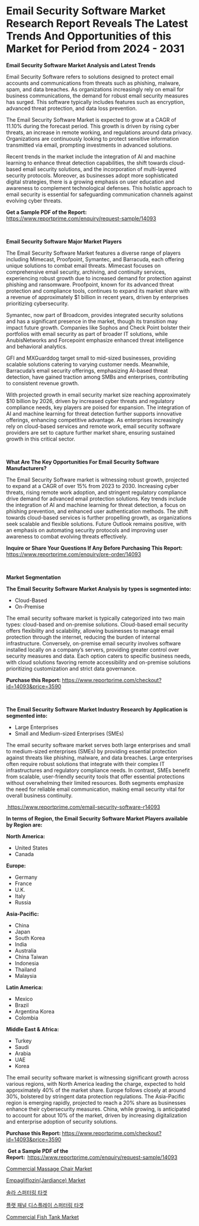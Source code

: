 <p><h1>Email Security Software Market Research Report Reveals The Latest Trends And Opportunities of this Market for Period from 2024 - 2031</h1></p><p><strong>Email Security Software Market Analysis and Latest Trends</strong></p>
<p><p>Email Security Software refers to solutions designed to protect email accounts and communications from threats such as phishing, malware, spam, and data breaches. As organizations increasingly rely on email for business communications, the demand for robust email security measures has surged. This software typically includes features such as encryption, advanced threat protection, and data loss prevention.</p><p>The Email Security Software Market is expected to grow at a CAGR of 11.10% during the forecast period. This growth is driven by rising cyber threats, an increase in remote working, and regulations around data privacy. Organizations are continuously looking to protect sensitive information transmitted via email, prompting investments in advanced solutions.</p><p>Recent trends in the market include the integration of AI and machine learning to enhance threat detection capabilities, the shift towards cloud-based email security solutions, and the incorporation of multi-layered security protocols. Moreover, as businesses adopt more sophisticated digital strategies, there is a growing emphasis on user education and awareness to complement technological defenses. This holistic approach to email security is essential for safeguarding communication channels against evolving cyber threats.</p></p>
<p><strong>Get a Sample PDF of the Report:&nbsp;</strong> <a href="https://www.reportprime.com/enquiry/request-sample/14093">https://www.reportprime.com/enquiry/request-sample/14093</a></p>
<p>&nbsp;</p>
<p><strong>Email Security Software Major Market Players</strong></p>
<p><p>The Email Security Software Market features a diverse range of players including Mimecast, Proofpoint, Symantec, and Barracuda, each offering unique solutions to combat email threats. Mimecast focuses on comprehensive email security, archiving, and continuity services, experiencing robust growth due to increased demand for protection against phishing and ransomware. Proofpoint, known for its advanced threat protection and compliance tools, continues to expand its market share with a revenue of approximately $1 billion in recent years, driven by enterprises prioritizing cybersecurity.</p><p>Symantec, now part of Broadcom, provides integrated security solutions and has a significant presence in the market, though its transition may impact future growth. Companies like Sophos and Check Point bolster their portfolios with email security as part of broader IT solutions, while AnubisNetworks and Forcepoint emphasize enhanced threat intelligence and behavioral analytics.</p><p>GFI and MXGuarddog target small to mid-sized businesses, providing scalable solutions catering to varying customer needs. Meanwhile, Barracuda’s email security offerings, emphasizing AI-based threat detection, have gained traction among SMBs and enterprises, contributing to consistent revenue growth.</p><p>With projected growth in email security market size reaching approximately $10 billion by 2026, driven by increased cyber threats and regulatory compliance needs, key players are poised for expansion. The integration of AI and machine learning for threat detection further supports innovative offerings, enhancing competitive advantage. As enterprises increasingly rely on cloud-based services and remote work, email security software providers are set to capture further market share, ensuring sustained growth in this critical sector.</p></p>
<p>&nbsp;</p>
<p><strong>What Are The Key Opportunities For Email Security Software Manufacturers?</strong></p>
<p><p>The Email Security Software market is witnessing robust growth, projected to expand at a CAGR of over 15% from 2023 to 2030. Increasing cyber threats, rising remote work adoption, and stringent regulatory compliance drive demand for advanced email protection solutions. Key trends include the integration of AI and machine learning for threat detection, a focus on phishing prevention, and enhanced user authentication methods. The shift towards cloud-based services is further propelling growth, as organizations seek scalable and flexible solutions. Future Outlook remains positive, with an emphasis on automating security protocols and improving user awareness to combat evolving threats effectively.</p></p>
<p><strong>Inquire or Share Your Questions If Any Before Purchasing This Report:</strong> <a href="https://www.reportprime.com/enquiry/pre-order/14093">https://www.reportprime.com/enquiry/pre-order/14093</a></p>
<p>&nbsp;</p>
<p><strong>Market Segmentation</strong></p>
<p><strong>The Email Security Software Market Analysis by types is segmented into:</strong></p>
<p><ul><li>Cloud-Based</li><li>On-Premise</li></ul></p>
<p><p>The email security software market is typically categorized into two main types: cloud-based and on-premise solutions. Cloud-based email security offers flexibility and scalability, allowing businesses to manage email protection through the internet, reducing the burden of internal infrastructure. Conversely, on-premise email security involves software installed locally on a company’s servers, providing greater control over security measures and data. Each option caters to specific business needs, with cloud solutions favoring remote accessibility and on-premise solutions prioritizing customization and strict data governance.</p></p>
<p><strong>Purchase this Report:&nbsp;</strong><a href="https://www.reportprime.com/checkout?id=14093&price=3590">https://www.reportprime.com/checkout?id=14093&price=3590</a></p>
<p>&nbsp;</p>
<p><strong>The Email Security Software Market Industry Research by Application is segmented into:</strong></p>
<p><ul><li>Large Enterprises</li><li>Small and Medium-sized Enterprises (SMEs)</li></ul></p>
<p><p>The email security software market serves both large enterprises and small to medium-sized enterprises (SMEs) by providing essential protection against threats like phishing, malware, and data breaches. Large enterprises often require robust solutions that integrate with their complex IT infrastructures and regulatory compliance needs. In contrast, SMEs benefit from scalable, user-friendly security tools that offer essential protections without overwhelming their limited resources. Both segments emphasize the need for reliable email communication, making email security vital for overall business continuity.</p></p>
<p><a href="https://www.reportprime.com/email-security-software-r14093">&nbsp;https://www.reportprime.com/email-security-software-r14093</a></p>
<p><strong>In terms of Region, the Email Security Software Market Players available by Region are:</strong></p>
<p>
    <p> <strong> North America: </strong>
        <ul>
            <li>United States</li>
            <li>Canada</li>
        </ul>
        </p> 
    <p> <strong> Europe: </strong>
        <ul>
            <li>Germany</li>
            <li>France</li>
            <li>U.K.</li>
            <li>Italy</li>
            <li>Russia</li>
        </ul>
        </p> 
    <p> <strong> Asia-Pacific: </strong>
        <ul>
            <li>China</li>
            <li>Japan</li>
            <li>South Korea</li>
            <li>India</li>
            <li>Australia</li>
            <li>China Taiwan</li>
            <li>Indonesia</li>
            <li>Thailand</li>
            <li>Malaysia</li>
        </ul>
        </p> 
    <p> <strong> Latin America: </strong>
        <ul>
            <li>Mexico</li>
            <li>Brazil</li>
            <li>Argentina Korea</li>
            <li>Colombia</li>
        </ul>
        </p> 
    <p> <strong> Middle East & Africa: </strong>
        <ul>
            <li>Turkey</li>
            <li>Saudi</li>
            <li>Arabia</li>
            <li>UAE</li>
            <li>Korea</li>
        </ul>
    </p>
    </p>
<p><p>The email security software market is witnessing significant growth across various regions, with North America leading the charge, expected to hold approximately 40% of the market share. Europe follows closely at around 30%, bolstered by stringent data protection regulations. The Asia-Pacific region is emerging rapidly, projected to reach a 20% share as businesses enhance their cybersecurity measures. China, while growing, is anticipated to account for about 10% of the market, driven by increasing digitalization and enterprise adoption of security solutions.</p></p>
<p><strong>Purchase this Report: </strong><a href="https://www.reportprime.com/checkout?id=14093&price=3590">https://www.reportprime.com/checkout?id=14093&price=3590</a></p>
<p>&nbsp;<strong>Get a Sample PDF of the Report:&nbsp;&nbsp;</strong><a href="https://www.reportprime.com/enquiry/request-sample/14093">https://www.reportprime.com/enquiry/request-sample/14093</a></p>
<p><strong></strong></p>
<p><p><a href="https://www.linkedin.com/pulse/commercial-massage-chair-market-size-share-analysis-growth-pm3vc?trackingId=0ZR%2BvrshSa6RgU37Qvsa%2Fg%3D%3D">Commercial Massage Chair Market</a></p><p><a href="https://issuu.com/reportprime-2/docs/empagliflozinjardiance-market-size-_8c851fed2ead09">Empagliflozin(Jardiance) Market</a></p><p><a href="https://medium.com/@pwhkjukf5/%EC%84%B8%EA%B3%84-solar-sputtering-targets-market-%EC%9D%80-2024%EC%97%90%EC%84%9C-2031%EB%A1%9C-%EC%97%B0%ED%8F%89%EA%B7%A0-%EC%A6%9D%EA%B0%80%EC%9C%A8%EC%9D%84-%EB%B3%B4%EC%9D%BC-%EA%B2%83%EC%9C%BC%EB%A1%9C-%EC%98%88%EC%83%81%EB%90%A9%EB%8B%88%EB%8B%A4-920fff16b3a9?postPublishedType=initial">솔라 스퍼터링 타겟</a></p><p><a href="https://medium.com/@pwhkjukf5/flat-panel-display-sputtering-targets-market-%EC%9D%98-%EA%B8%80%EB%A1%9C%EB%B2%8C-%EC%8B%9C%EC%9E%A5-%EA%B0%9C%EC%9A%94%EB%8A%94-%EC%A0%84-%EC%84%B8%EA%B3%84-%EB%B0%8F-%EC%A3%BC%EC%9A%94-%EC%8B%9C%EC%9E%A5%EC%9D%98-%EC%82%B0%EC%97%85%EC%97%90-%EC%98%81%ED%96%A5%EC%9D%84-%EB%AF%B8%EC%B9%98%EB%8A%94-%EC%A3%BC%EC%9A%94-%ED%8A%B8%EB%A0%8C%EB%93%9C%EC%97%90-%EB%8C%80%ED%95%9C-8326213b863f?postPublishedType=initial">플랫 패널 디스플레이 스퍼터링 타겟</a></p><p><a href="https://www.linkedin.com/pulse/commercial-fish-tank-market-size-growth-industry-analysis-ifl5c?trackingId=J60DBQVURo2YxMMmOzOSww%3D%3D">Commercial Fish Tank Market</a></p></p>